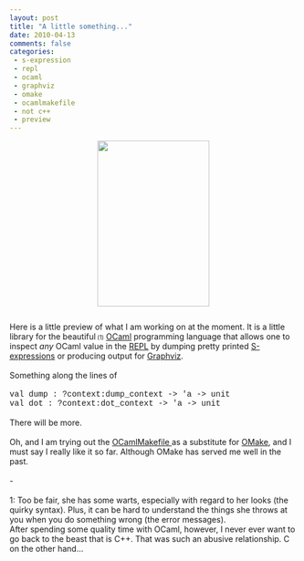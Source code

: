```yaml
---
layout: post
title: "A little something..."
date: 2010-04-13
comments: false
categories:
 - s-expression
 - repl
 - ocaml
 - graphviz
 - omake
 - ocamlmakefile
 - not c++
 - preview
---
```


<div class='post'>
<a href="http://1.bp.blogspot.com/_TpVt3um4eVw/S8TtpFU2O-I/AAAAAAAAAA0/-pW4VlC6dI4/s1600/Screen+shot+2010-04-14+at+12.16.07+AM.png" onblur="try {parent.deselectBloggerImageGracefully();} catch(e) {}"><img alt="" border="0" id="BLOGGER_PHOTO_ID_5459749938339920866" src="http://1.bp.blogspot.com/_TpVt3um4eVw/S8TtpFU2O-I/AAAAAAAAAA0/-pW4VlC6dI4/s400/Screen+shot+2010-04-14+at+12.16.07+AM.png" style="cursor: hand; cursor: pointer; display: block; height: 291px; margin: 0px auto 10px; text-align: center; width: 196px;" /></a><br /><div>Here is a little preview of what I am working on at the moment. It is a little library for the beautiful<span class="Apple-style-span" style="font-size: x-small;"> (1)</span> <a href="http://caml.inria.fr/ocaml/index.en.html">OCaml</a> programming language that allows one to inspect <i>any</i> OCaml value in the <a href="http://en.wikipedia.org/wiki/Read-eval-print_loop">REPL</a> by dumping pretty printed <a href="http://en.wikipedia.org/wiki/S-expression">S-expressions</a> or producing output for <a href="http://www.graphviz.org/">Graphviz</a>.</div><div><br /></div><div>Something along the lines of<br /><div><br /></div><div><span class="Apple-style-span" style="font-family: 'courier new', serif;">val dump : ?context:dump_context -&gt; 'a -&gt; unit</span></div><div><span class="Apple-style-span" style="font-family: 'courier new';">val dot : ?context:dot_context -&gt; 'a -&gt; unit</span></div><div><br /></div><div>There will be more.</div><div><br /></div><div>Oh, and I am trying out the <a href="http://ocaml.info/home/ocaml_sources.html">OCamlMakefile </a> as a substitute for <a href="http://omake.metaprl.org/index.html">OMake</a>, and I must say I really like it so far. Although OMake has served me well in the past.</div><div><br /></div><div>-</div><div><br /></div><div>1: Too be fair, she has some warts, especially with regard to her looks (the quirky syntax). Plus, it can be hard to understand the things she throws at  you when you do something wrong (the error messages).</div><div>After spending some quality time with OCaml, however, I never ever want to go back to the beast that  is C++. That was such an abusive relationship. C on the other hand...</div></div></div>
